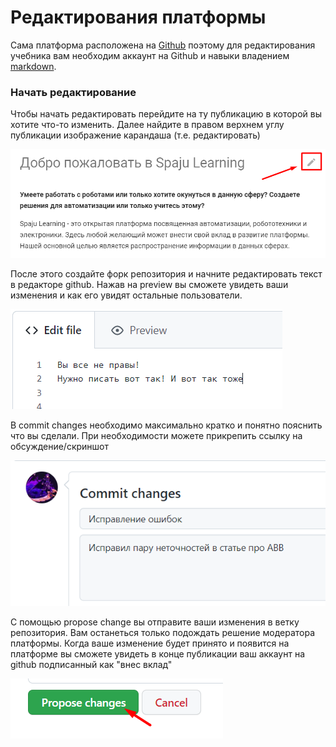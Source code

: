 # Редактирования платформы

Сама платформа расположена на [Github](https://github.com/TheNameXDD/Spaju-learning/) поэтому для редактирования учебника вам необходим аккаунт на Github и навыки владением [markdown](https://www.markdownguide.org/basic-syntax/).

### Начать редактирование

Чтобы начать редактировать перейдите на ту публикацию в которой вы хотите что-то изменить. Далее найдите в правом верхнем углу публикации изображение карандаша (т.е. редактировать)

[![](img/1_step.png)](img/1_step.png)

После этого создайте форк репозитория и начните редактировать текст в редакторе github. Нажав на preview вы сможете увидеть ваши изменения и как его увидят остальные пользователи.

[![](img/editor.png)](img/editor.png)

В commit changes необходимо максимально кратко и понятно пояснить что вы сделали. При необходимости можете прикрепить ссылку на обсуждение/скриншот

[![](img/2_step.png)](img/2_step.png)

С помощью propose change вы отправите ваши изменения в ветку репозитория. Вам останеться только подождать решение модератора платформы. Когда ваше изменение будет принято и появится на платформе вы сможете увидеть в конце публикации ваш аккаунт на github подписанный как "внес вклад"

[![](img/3_step.png)](img/3_step.png)
